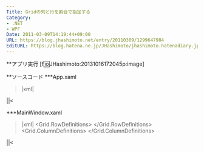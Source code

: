 ```yaml
---
Title: Gridの列と行を割合で指定する
Category:
- .NET
- WPF
Date: 2011-03-09T14:19:44+09:00
URL: https://blog.jhashimoto.net/entry/20110309/1299647984
EditURL: https://blog.hatena.ne.jp/JHashimoto/jhashimoto.hatenadiary.jp/atom/entry/12921228815717258044
---
```


**アプリ実行
[f:id:JHashimoto:20131016172045p:image]

**ソースコード
***App.xaml
>|xml|
<Application x:Class="WpfApplication4.App"
             xmlns="http://schemas.microsoft.com/winfx/2006/xaml/presentation"
             xmlns:x="http://schemas.microsoft.com/winfx/2006/xaml"
             StartupUri="MainWindow.xaml">
</Application>
||<

***MainWindow.xaml
>|xml|
<Window x:Class="WpfApplication4.MainWindow"
        xmlns="http://schemas.microsoft.com/winfx/2006/xaml/presentation"
        xmlns:x="http://schemas.microsoft.com/winfx/2006/xaml"
        Title="MainWindow" Height="300" Width="500">
    <Grid>
        <Grid.RowDefinitions>
            <!-- 2:1の割合 -->
            <RowDefinition Height="2*" />
            <RowDefinition Height="1*" />
        </Grid.RowDefinitions>
        <Grid.ColumnDefinitions>
            <ColumnDefinition Width="2*" />
            <ColumnDefinition Width="1*" />
        </Grid.ColumnDefinitions>
        <Ellipse Grid.Row="0" Grid.Column="0" MinWidth="0" Fill="Aqua" />
        <Ellipse Grid.Row="0" Grid.Column="1" MinWidth="0" Fill="Aqua" />
        <Ellipse Grid.Row="1" Grid.Column="0" MinWidth="0" Fill="Aqua" />
        <Ellipse Grid.Row="1" Grid.Column="1" MinWidth="0" Fill="Aqua" />
    </Grid>
</Window>
||<
